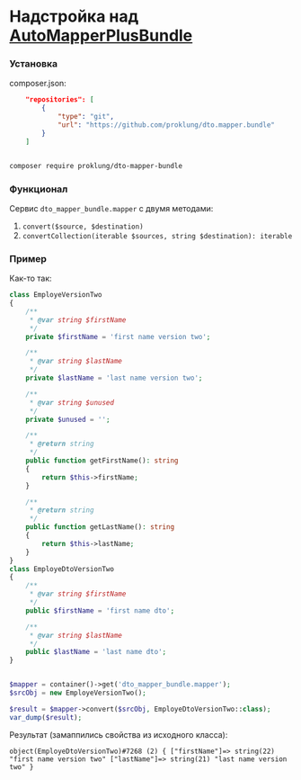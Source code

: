 # Надстройка над [AutoMapperPlusBundle](https://github.com/mark-gerarts/automapper-plus-bundle)

### Установка

composer.json:

```json
    "repositories": [
        {
            "type": "git",
            "url": "https://github.com/proklung/dto.mapper.bundle"
        }
    ]
```

```bash

composer require proklung/dto-mapper-bundle

```

### Функционал

Сервис `dto_mapper_bundle.mapper` с двумя методами:

1) `convert($source, $destination)`
2) `convertCollection(iterable $sources, string $destination): iterable`

### Пример

Как-то так:

```php
class EmployeVersionTwo
{
    /**
     * @var string $firstName
     */
    private $firstName = 'first name version two';

    /**
     * @var string $lastName
     */
    private $lastName = 'last name version two';

    /**
     * @var string $unused
     */
    private $unused = '';

    /**
     * @return string
     */
    public function getFirstName(): string
    {
        return $this->firstName;
    }

    /**
     * @return string
     */
    public function getLastName(): string
    {
        return $this->lastName;
    }
}
class EmployeDtoVersionTwo
{
    /**
     * @var string $firstName
     */
    public $firstName = 'first name dto';

    /**
     * @var string $lastName
     */
    public $lastName = 'last name dto';
}


$mapper = container()->get('dto_mapper_bundle.mapper');
$srcObj = new EmployeVersionTwo();

$result = $mapper->convert($srcObj, EmployeDtoVersionTwo::class);
var_dump($result);
```

Результат (замаппились свойства из исходного класса):

`object(EmployeDtoVersionTwo)#7268 (2) { ["firstName"]=> string(22) "first name version two" ["lastName"]=> string(21) "last name version two" } `